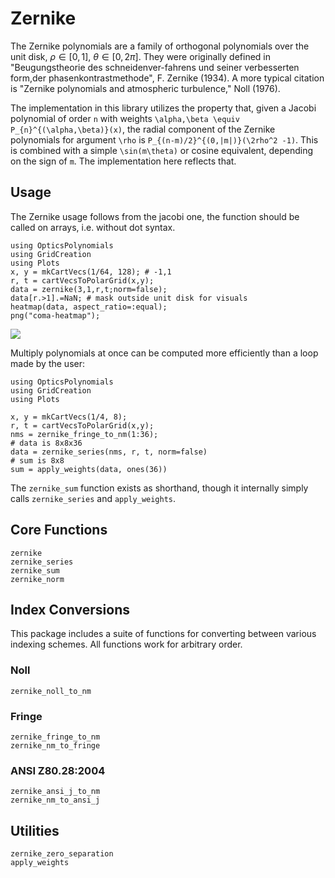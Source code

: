 # Zernike

The Zernike polynomials are a family of orthogonal polynomials over the unit disk, $\rho \in [0,1]$, $\theta \in [0, 2\pi]$.  They were originally defined in "Beugungstheorie des schneidenver-fahrens und seiner verbesserten form,der phasenkontrastmethode", F. Zernike (1934).  A more typical citation is "Zernike polynomials and atmospheric turbulence," Noll (1976).

The implementation in this library utilizes the property that, given a Jacobi polynomial of order ``n`` with weights ``\alpha,\beta \equiv P_{n}^{(\alpha,\beta)}(x)``, the radial component of the Zernike polynomials for argument ``\rho`` is ``P_{(n-m)/2}^{(0,|m|)}(\2rho^2 -1)``.  This is combined with a simple ``\sin(m\theta)`` or cosine equivalent, depending on the sign of ``m``.  The implementation here reflects that.

## Usage

The Zernike usage follows from the jacobi one, the function should be called on arrays, i.e. without dot syntax.

```@example simple
using OpticsPolynomials
using GridCreation
using Plots
x, y = mkCartVecs(1/64, 128); # -1,1
r, t = cartVecsToPolarGrid(x,y);
data = zernike(3,1,r,t;norm=false);
data[r.>1].=NaN; # mask outside unit disk for visuals
heatmap(data, aspect_ratio=:equal);
png("coma-heatmap");
```

![](coma-heatmap.png)


Multiply polynomials at once can be computed more efficiently than a loop made by the user:
```@example series
using OpticsPolynomials
using GridCreation
using Plots

x, y = mkCartVecs(1/4, 8);
r, t = cartVecsToPolarGrid(x,y);
nms = zernike_fringe_to_nm(1:36);
# data is 8x8x36
data = zernike_series(nms, r, t, norm=false)
# sum is 8x8
sum = apply_weights(data, ones(36))
```

The `zernike_sum` function exists as shorthand, though it internally simply calls `zernike_series` and `apply_weights`.

## Core Functions
```@docs
zernike
zernike_series
zernike_sum
zernike_norm
```

## Index Conversions

This package includes a suite of functions for converting between various indexing schemes.  All functions work for arbitrary order.

### Noll

```@docs
zernike_noll_to_nm
```

### Fringe

```@docs
zernike_fringe_to_nm
zernike_nm_to_fringe
```

### ANSI Z80.28:2004

```@docs
zernike_ansi_j_to_nm
zernike_nm_to_ansi_j
```

## Utilities

```@docs
zernike_zero_separation
apply_weights
```
